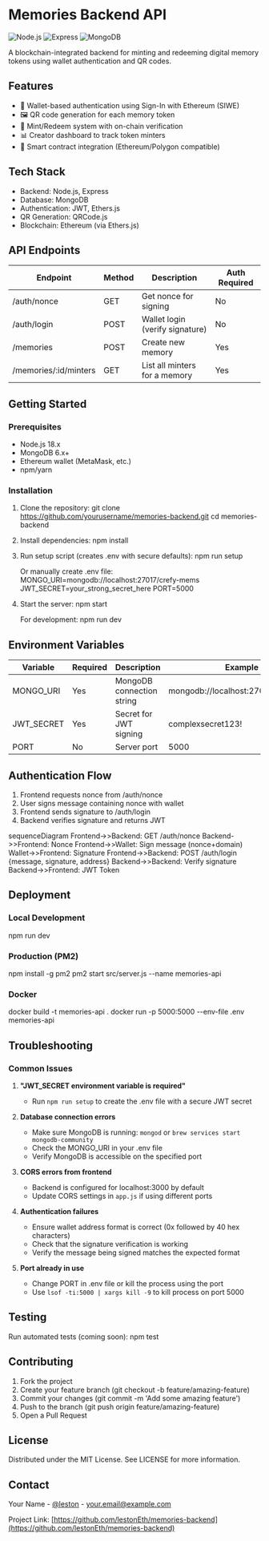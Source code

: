 # Memories Backend API

![Node.js](https://img.shields.io/badge/Node.js-18.x-green)
![Express](https://img.shields.io/badge/Express-4.x-lightgrey)
![MongoDB](https://img.shields.io/badge/MongoDB-7.x-blue)

A blockchain-integrated backend for minting and redeeming digital memory tokens using wallet authentication and QR codes.

## Features

- 🔐 Wallet-based authentication using Sign-In with Ethereum (SIWE)
- 🖼️ QR code generation for each memory token
- 📱 Mint/Redeem system with on-chain verification
- 📊 Creator dashboard to track token minters
- 🔗 Smart contract integration (Ethereum/Polygon compatible)

## Tech Stack

- Backend: Node.js, Express
- Database: MongoDB
- Authentication: JWT, Ethers.js
- QR Generation: QRCode.js
- Blockchain: Ethereum (via Ethers.js)

## API Endpoints

| Endpoint | Method | Description | Auth Required |
|----------|--------|-------------|---------------|
| /auth/nonce | GET | Get nonce for signing | No |
| /auth/login | POST | Wallet login (verify signature) | No |
| /memories | POST | Create new memory | Yes |
| /memories/:id/minters | GET | List all minters for a memory | Yes |

## Getting Started

### Prerequisites

- Node.js 18.x
- MongoDB 6.x+
- Ethereum wallet (MetaMask, etc.)
- npm/yarn

### Installation

1. Clone the repository:
   git clone https://github.com/yourusername/memories-backend.git
   cd memories-backend

2. Install dependencies:
   npm install

3. Run setup script (creates .env with secure defaults):
   npm run setup

   Or manually create .env file:
   MONGO_URI=mongodb://localhost:27017/crefy-mems
   JWT_SECRET=your_strong_secret_here
   PORT=5000

4. Start the server:
   npm start

   For development:
   npm run dev

## Environment Variables

| Variable | Required | Description | Example |
|----------|----------|-------------|---------|
| MONGO_URI | Yes | MongoDB connection string | mongodb://localhost:27017/memories |
| JWT_SECRET | Yes | Secret for JWT signing | complexsecret123! |
| PORT | No | Server port | 5000 |


## Authentication Flow

1. Frontend requests nonce from /auth/nonce
2. User signs message containing nonce with wallet
3. Frontend sends signature to /auth/login
4. Backend verifies signature and returns JWT

sequenceDiagram
  Frontend->>Backend: GET /auth/nonce
  Backend->>Frontend: Nonce
  Frontend->>Wallet: Sign message (nonce+domain)
  Wallet->>Frontend: Signature
  Frontend->>Backend: POST /auth/login {message, signature, address}
  Backend->>Backend: Verify signature
  Backend->>Frontend: JWT Token

## Deployment

### Local Development
npm run dev

### Production (PM2)
npm install -g pm2
pm2 start src/server.js --name memories-api

### Docker
docker build -t memories-api .
docker run -p 5000:5000 --env-file .env memories-api

## Troubleshooting

### Common Issues

1. **"JWT_SECRET environment variable is required"**
   - Run `npm run setup` to create the .env file with a secure JWT secret

2. **Database connection errors**
   - Make sure MongoDB is running: `mongod` or `brew services start mongodb-community`
   - Check the MONGO_URI in your .env file
   - Verify MongoDB is accessible on the specified port

3. **CORS errors from frontend**
   - Backend is configured for localhost:3000 by default
   - Update CORS settings in `app.js` if using different ports

4. **Authentication failures**
   - Ensure wallet address format is correct (0x followed by 40 hex characters)
   - Check that the signature verification is working
   - Verify the message being signed matches the expected format

5. **Port already in use**
   - Change PORT in .env file or kill the process using the port
   - Use `lsof -ti:5000 | xargs kill -9` to kill process on port 5000

## Testing

Run automated tests (coming soon):
npm test

## Contributing

1. Fork the project
2. Create your feature branch (git checkout -b feature/amazing-feature)
3. Commit your changes (git commit -m 'Add some amazing feature')
4. Push to the branch (git push origin feature/amazing-feature)
5. Open a Pull Request

## License

Distributed under the MIT License. See LICENSE for more information.

## Contact

Your Name - [@leston](https://twitter.com/leston) - your.email@example.com

Project Link: [https://github.com/lestonEth/memories-backend](https://github.com/lestonEth/memories-backend)